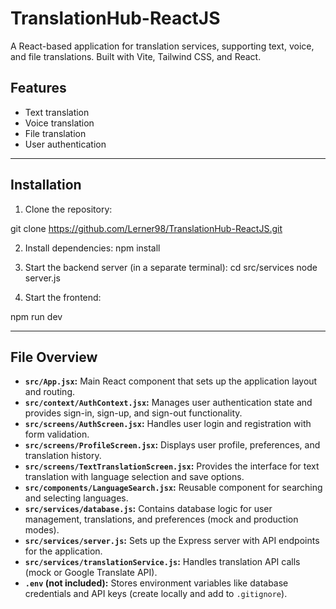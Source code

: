 # TranslationHub-ReactJS

A React-based application for translation services, supporting text, voice, and file translations. Built with Vite, Tailwind CSS, and React.

## Features
- Text translation
- Voice translation
- File translation
- User authentication

--------------------------------------------------------------------------------------

## Installation
1. Clone the repository:

git clone https://github.com/Lerner98/TranslationHub-ReactJS.git

2. Install dependencies:
npm install

3. Start the backend server (in a separate terminal):
cd src/services node server.js

4. Start the frontend:

npm run dev



--------------------------------------------------------------------------------------


## File Overview
- **`src/App.jsx`:** Main React component that sets up the application layout and routing.
- **`src/context/AuthContext.jsx`:** Manages user authentication state and provides sign-in, sign-up, and sign-out functionality.
- **`src/screens/AuthScreen.jsx`:** Handles user login and registration with form validation.
- **`src/screens/ProfileScreen.jsx`:** Displays user profile, preferences, and translation history.
- **`src/screens/TextTranslationScreen.jsx`:** Provides the interface for text translation with language selection and save options.
- **`src/components/LanguageSearch.jsx`:** Reusable component for searching and selecting languages.
- **`src/services/database.js`:** Contains database logic for user management, translations, and preferences (mock and production modes).
- **`src/services/server.js`:** Sets up the Express server with API endpoints for the application.
- **`src/services/translationService.js`:** Handles translation API calls (mock or Google Translate API).
- **`.env` (not included):** Stores environment variables like database credentials and API keys (create locally and add to `.gitignore`).

